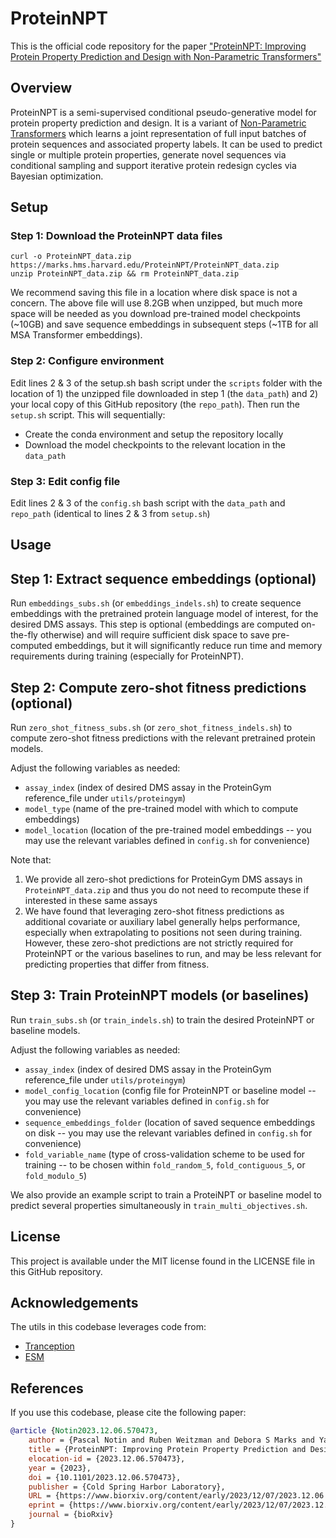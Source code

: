 # ProteinNPT

This is the official code repository for the paper ["ProteinNPT: Improving Protein Property Prediction and Design with Non-Parametric Transformers"](https://www.biorxiv.org/content/10.1101/2023.12.06.570473v1)

## Overview
ProteinNPT is a semi-supervised conditional pseudo-generative model for protein property prediction and design.
It is a variant of [Non-Parametric Transformers](https://arxiv.org/abs/2106.02584) which learns a joint representation of full input batches of protein sequences and associated property labels.
It can be used to predict single or multiple protein properties, generate novel sequences via conditional sampling and support iterative protein redesign cycles via Bayesian optimization.

## Setup

### Step 1: Download the ProteinNPT data files
```
curl -o ProteinNPT_data.zip https://marks.hms.harvard.edu/ProteinNPT/ProteinNPT_data.zip
unzip ProteinNPT_data.zip && rm ProteinNPT_data.zip
```
We recommend saving this file in a location where disk space is not a concern. The above file will use 8.2GB when unzipped, but much more space will be needed as you download pre-trained model checkpoints (~10GB) and save sequence embeddings in subsequent steps (~1TB for all MSA Transformer embeddings).

### Step 2: Configure environment
Edit lines 2 & 3 of the setup.sh bash script under the `scripts` folder with the location of 1) the unzipped file downloaded in step 1 (the `data_path`) and 2) your local copy of this GitHub repository (the `repo_path`).
Then run the `setup.sh` script. This will sequentially:
- Create the conda environment and setup the repository locally
- Download the model checkpoints to the relevant location in the `data_path`

### Step 3: Edit config file
Edit lines 2 & 3 of the `config.sh` bash script with the `data_path` and `repo_path` (identical to lines 2 & 3 from `setup.sh`)

## Usage

## Step 1: Extract sequence embeddings (optional)
Run `embeddings_subs.sh` (or `embeddings_indels.sh`) to create sequence embeddings with the pretrained protein language model of interest, for the desired DMS assays.
This step is optional (embeddings are computed on-the-fly otherwise) and will require sufficient disk space to save pre-computed embeddings, but it will significantly reduce run time and memory requirements during training (especially for ProteinNPT).

## Step 2: Compute zero-shot fitness predictions (optional)
Run `zero_shot_fitness_subs.sh` (or `zero_shot_fitness_indels.sh`) to compute zero-shot fitness predictions with the relevant pretrained protein models. 

Adjust the following variables as needed:
- `assay_index` (index of desired DMS assay in the ProteinGym reference_file under `utils/proteingym`)
- `model_type` (name of the pre-trained model with which to compute embeddings)
- `model_location` (location of the pre-trained model embeddings -- you may use the relevant variables defined in `config.sh` for convenience)

Note that:
1. We provide all zero-shot predictions for ProteinGym DMS assays in `ProteinNPT_data.zip` and thus you do not need to recompute these if interested in these same assays
2. We have found that leveraging zero-shot fitness predictions as additional covariate or auxiliary label generally helps performance, especially when extrapolating to positions not seen during training. However, these zero-shot predictions are not strictly required for ProteinNPT or the various baselines to run, and may be less relevant for predicting properties that differ from fitness.

## Step 3: Train ProteinNPT models (or baselines)
Run `train_subs.sh` (or `train_indels.sh`) to train the desired ProteinNPT or baseline models.

Adjust the following variables as needed:
- `assay_index` (index of desired DMS assay in the ProteinGym reference_file under `utils/proteingym`)
- `model_config_location` (config file for ProteinNPT or baseline model -- you may use the relevant variables defined in `config.sh` for convenience)
- `sequence_embeddings_folder` (location of saved sequence embeddings on disk -- you may use the relevant variables defined in `config.sh` for convenience)
- `fold_variable_name` (type of cross-validation scheme to be used for training -- to be chosen within `fold_random_5`, `fold_contiguous_5`, or `fold_modulo_5`)

We also provide an example script to train a ProteiNPT or baseline model to predict several properties simultaneously in `train_multi_objectives.sh`.

## License
This project is available under the MIT license found in the LICENSE file in this GitHub repository.

## Acknowledgements
The utils in this codebase leverages code from:
- [Tranception](https://github.com/OATML-Markslab/Tranception)
- [ESM](https://github.com/facebookresearch/esm)

## References
If you use this codebase, please cite the following paper:
```bibtex
@article {Notin2023.12.06.570473,
	author = {Pascal Notin and Ruben Weitzman and Debora S Marks and Yarin Gal},
	title = {ProteinNPT: Improving Protein Property Prediction and Design with Non-Parametric Transformers},
	elocation-id = {2023.12.06.570473},
	year = {2023},
	doi = {10.1101/2023.12.06.570473},
	publisher = {Cold Spring Harbor Laboratory},
	URL = {https://www.biorxiv.org/content/early/2023/12/07/2023.12.06.570473},
	eprint = {https://www.biorxiv.org/content/early/2023/12/07/2023.12.06.570473.full.pdf},
	journal = {bioRxiv}
}
```
